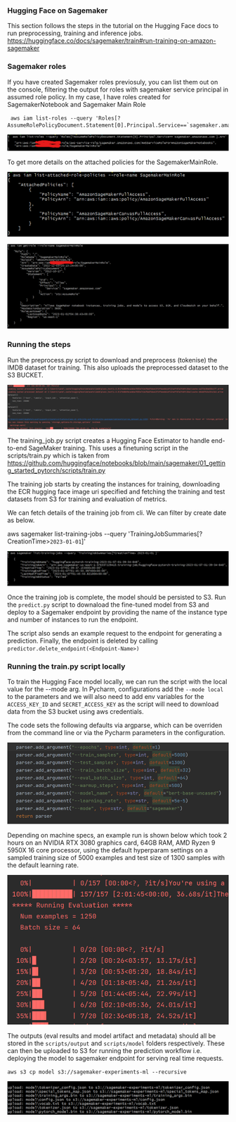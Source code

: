 ### Hugging Face on Sagemaker

This section follows the steps in the tutorial on the Hugging Face docs to
run preprocessing, training and inference jobs.
https://huggingface.co/docs/sagemaker/train#run-training-on-amazon-sagemaker

### Sagemaker roles

If you have created Sagemaker roles previosuly, you can list
them out on the console, filtering the output for roles with sagemaker service
principal in assumed role policy.
In my case, I have roles created for SagemakerNotebook and Sagemaker Main Role

```
 aws iam list-roles --query 'Roles[?AssumeRolePolicyDocument.Statement[0].Principal.Service==`sagemaker.amazonaws.com`].Arn'
```

![](../../../screenshots/iam_roles.png)

To get more details on the attached policies for the SagemakerMainRole.


![](../../../screenshots/sagemaker-role-policies-attached.png)

![](../../../screenshots/get_role_details.png)


### Running the steps

Run the preprocess.py script to download and preprocess  (tokenise) the IMDB
dataset for training.
This also uploads the preprocessed dataset to the S3 BUCKET.

![](../../../screenshots/hugging-face-preprocessing.png)


The training_job.py script creates a Hugging Face Estimator to handle end-to-end SageMaker
training. This uses a finetuning script in the scripts/train.py which is taken from
https://github.com/huggingface/notebooks/blob/main/sagemaker/01_getting_started_pytorch/scripts/train.py

The training job starts by creating the instances for training, downloading the ECR hugging face image uri specified
and fetching the training and test datasets from S3 for training and evaluation of metrics.

We can fetch details of the training job from cli. We can filter by create date as below.

aws sagemaker list-training-jobs --query 'TrainingJobSummaries[?CreationTime>`2023-01-01`]'


![](../../../screenshots/list-training-jobs-sagemaker.png)


Once the training job is complete, the model should be persisted to S3. Run the `predict.py` script to downaload
the fine-tuned model from S3 and deploy to a Sagemaker endpoint by providing the name of the instance type and
number of instances to run the endpoint.

The script also sends an example request to the endpoint for generating a prediction.
Finally, the endpoint is deleted by calling `predictor.delete_endpoint(<Endpoint-Name>)`


### Running the train.py script locally

To train the Hugging Face model locally, we can run the script with the local value for the --mode arg.
In Pycharm, configurations add the `--mode local` to the parameters and we will also need to add
env variables for the `ACCESS_KEY_ID` and `SECRET_ACCESS_KEY` as the script will need to download data
from the S3 bucket using aws credentials.

The code sets the following defaults via argparse, which can be overriden from the command line or via the
Pycharm parameters in the configuration.

![](../../../screenshots/local_training_script_default_args_hyperparams.png)

Depending on machine specs, an example run is shown below which took 2 hours on an NVIDIA RTX 3080 graphics card, 64GB RAM, AMD Ryzen 9 5950X
16 core processor, using the default hyperparam settings on a sampled training size of 5000 examples and test
size of 1300 samples with the default learning rate.

![](../../../screenshots/train_script_execution_console_output.png)


The outputs (eval results and model artifact and metadata) should all be stored in the `scripts/output` and `scripts/model`
folders respectively.
These can then be uploaded to S3 for running the prediction workflow i.e. deploying the model to sagemaker endpoint for
serving real time requests.

```
aws s3 cp model s3://sagemaker-experiments-ml --recursive
```

![](../../../screenshots/upload_model_to_S3.png)
